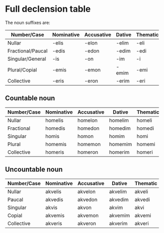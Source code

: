 # Full declension table

The noun suffixes are:

| Number/Case       | Nominative | Accusative | Dative | Thematic | Absolutive |
| ----------------- | ---------- | ---------- | ------ | -------- | ---------- |
| Nullar            | -elis      | -elon      | -elim  | -eli     | -ele       |
| Fractional/Paucal | -edis      | -edon      | -edim  | -edi     | -ede       |
| Singular/General  | -is        | -on        | -im    | -i       | -e         |
| Plural/Copial     | -emis      | -emon      | -emim  | -emi     | -eme       |
| Collective        | -eris      | -eron      | -erim  | -eri     | -ere       |

## Countable noun

| Number/Case | Nominative | Accusative | Dative  | Thematic | Absolutive |
| ----------- | ---------- | ---------- | ------- | -------- | ---------- |
| Nullar      | homelis    | homelon    | homelim | homeli   | homele     |
| Fractional  | homedis    | homedon    | homedim | homedi   | homede     |
| Singular    | homis      | homon      | homim   | homi     | home       |
| Plural      | homemis    | homemon    | homemim | homemi   | homeme     |
| Collective  | homeris    | homeron    | homerim | homeri   | homere     |

## Uncountable noun

| Number/Case | Nominative | Accusative | Dative  | Thematic | Absolutive |
| ----------- | ---------- | ---------- | ------- | -------- | ---------- |
| Nullar      | akvelis    | akvelon    | akvelim | akveli   | akvele     |
| Paucal      | akvedis    | akvedon    | akvedim | akvedi   | akvede     |
| Singular    | akvis      | akvon      | akvim   | akvi     | akve       |
| Copial      | akvemis    | akvemon    | akvemim | akvemi   | akveme     |
| Collective  | akveris    | akveron    | akverim | akveri   | akvere     |
